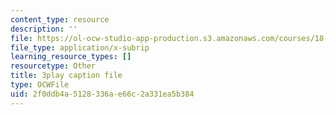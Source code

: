```yaml
---
content_type: resource
description: ''
file: https://ol-ocw-studio-app-production.s3.amazonaws.com/courses/18-01sc-single-variable-calculus-fall-2010/2f0ddb4a5128336ae66c2a331ea5b384_CXKoCMVqM9s.srt
file_type: application/x-subrip
learning_resource_types: []
resourcetype: Other
title: 3play caption file
type: OCWFile
uid: 2f0ddb4a-5128-336a-e66c-2a331ea5b384
---
```

